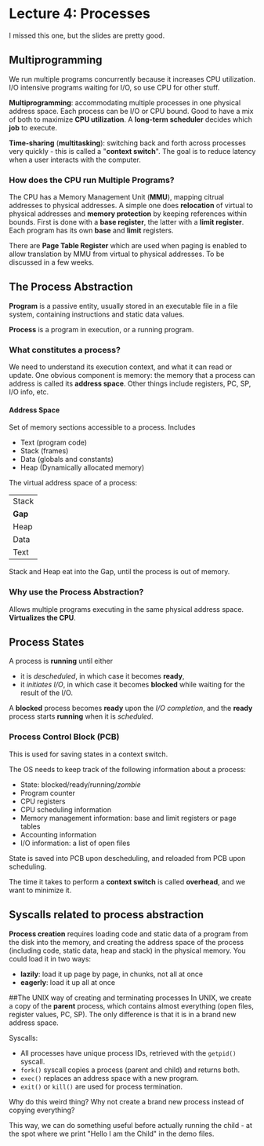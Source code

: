 # Lecture 4: Processes

I missed this one, but the slides are pretty good.

## Multiprogramming

We run multiple programs concurrently because it increases CPU utilization. I/O intensive programs waiting for I/O, so use CPU for other stuff.

**Multiprogramming**: accommodating multiple processes in one physical address space. Each process can be I/O or CPU bound. Good to have a mix of both to maximize **CPU utilization**. A **long-term scheduler** decides which **job** to execute.

**Time-sharing** \(**multitasking**\): switching back and forth across processes very quickly - this is called a "**context switch**". The goal is to reduce latency when a user interacts with the computer.

### How does the CPU run Multiple Programs?

The CPU has a Memory Management Unit \(**MMU**\), mapping citrual addresses to physical addresses. A simple one does **relocation** of virtual to physical addresses and **memory protection** by keeping references within bounds. First is done with a **base register**, the latter with a **limit register**. Each program has its own **base** and **limit** registers.

There are **Page Table Register** which are used when paging is enabled to allow translation by MMU from virtual to physical addresses. To be discussed in a few weeks.

## The Process Abstraction

**Program** is a passive entity, usually stored in an executable file in a file system, containing instructions and static data values.

**Process** is a program in execution, or a running program.

### What constitutes a process?

We need to understand its execution context, and what it can read or update. One obvious component is memory: the memory that a process can address is called its **address space**. Other things include registers, PC, SP, I/O info, etc.

#### Address Space

Set of memory sections accessible to a process. Includes

* Text \(program code\)
* Stack \(frames\)
* Data \(globals and constants\)
* Heap \(Dynamically allocated memory\)

The virtual address space of a process:

|  |
| :--- |
| Stack |
| **Gap** |
| Heap |
| Data |
| Text |

Stack and Heap eat into the Gap, until the process is out of memory.

### Why use the Process Abstraction?

Allows multiple programs executing in the same physical address space. **Virtualizes the CPU**.

## Process States

A process is **running** until either

* it is _descheduled_, in which case it becomes **ready**,
* it _initiates I/O_, in which case it becomes **blocked** while waiting for the result of the I/O. 

A **blocked** process becomes **ready** upon the _I/O completion_, and the **ready** process starts **running** when it is _scheduled_.

### Process Control Block \(PCB\)

This is used for saving states in a context switch.

The OS needs to keep track of the following information about a process:

* State: blocked/ready/running/_zombie_
* Program counter
* CPU registers
* CPU scheduling information
* Memory management information: base and limit registers or page tables
* Accounting information
* I/O information: a list of open files

State is saved into PCB upon descheduling, and reloaded from PCB upon scheduling.

The time it takes to perform a **context switch** is called **overhead**, and we want to minimize it.

## Syscalls related to process abstraction

**Process creation** requires loading code and static data of a program from the disk into the memory, and creating the address space of the process \(including code, static data, heap and stack\) in the physical memory. You could load it in two ways:

* **lazily**: load it up page by page, in chunks, not all at once
* **eagerly**: load it up all at once

##The UNIX way of creating and terminating processes
In UNIX, we create a copy of the **parent** process, which contains almost everything (open files, register values, PC, SP). The only difference is that it is in a brand new address space.

Syscalls:
* All processes have unique process IDs, retrieved with the `getpid()` syscall.
* `fork()` syscall copies a process \(parent and child\) and returns both.
* `exec()` replaces an address space with a new program. 
* `exit()` or `kill()` are used for process termination.

Why do this weird thing? Why not create a brand new process instead of copying everything?

This way, we can do something useful before actually running the child - at the spot where we print "Hello I am the Child" in the demo files.





